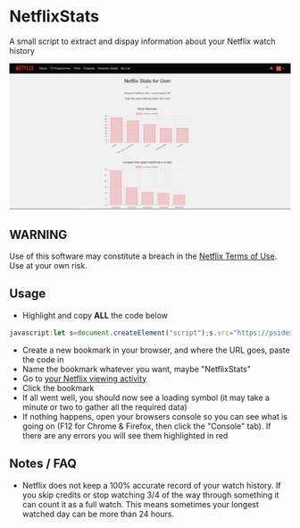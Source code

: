 # NetflixStats

A small script to extract and dispay information about your Netflix watch history

![example](example.png)

## WARNING

Use of this software may constitute a breach in the [Netflix Terms of Use](https://help.netflix.com/legal/termsofuse). Use at your own risk.

## Usage

- Highlight and copy **ALL** the code below

 ```javascript
javascript:let s=document.createElement("script");s.src="https://psidex.github.io/NetflixStats/NetflixStats.js",s.type="application/javascript",document.getElementsByTagName("head")[0].appendChild(s);void 0
```

- Create a new bookmark in your browser, and where the URL goes, paste the code in
- Name the bookmark whatever you want, maybe "NetflixStats"
- Go to [your Netflix viewing activity](https://www.netflix.com/viewingactivity) 
- Click the bookmark
- If all went well, you should now see a loading symbol (it may take a minute or two to gather all the required data)
- If nothing happens, open your browsers console so you can see what is going on (F12 for Chrome & Firefox, then click the "Console" tab). If there are any errors you will see them highlighted in red

## Notes / FAQ

- Netflix does not keep a 100% accurate record of your watch history. If you skip credits or stop watching 3/4 of the way through something it can count it as a full watch. This means sometimes your longest watched day can be more than 24 hours.
